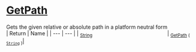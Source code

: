 # [GetPath](./IOExtensions-100663401.md)

Gets the given relative or absolute path in a platform neutral form
<br>
| Return | Name | 
| --- | --- | 
| <sub>[String](https://docs.microsoft.com/en-us/dotnet/api/System.String)</sub><img width=200/>| <sub>[GetPath](./IOExtensions-100663401.md) ( [`String`](https://docs.microsoft.com/en-us/dotnet/api/System.String) )</sub>| <br>


